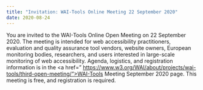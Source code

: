 ```yaml
---
title: "Invitation: WAI-Tools Online Meeting 22 September 2020"
date: 2020-08-24
---
```

You are invited to the WAI-Tools Online Open Meeting on 22 September 2020. The meeting is intended for web accessibility practitioners, evaluation and quality assurance tool vendors, website owners, European monitoring bodies, researchers, and users interested in large-scale monitoring of web accessibility. Agenda, logistics, and registration information is in the <a href=” https://www.w3.org/WAI/about/projects/wai-tools/third-open-meeting/”>WAI-Tools Meeting September 2020 page</a>. This meeting is free, and registration is required.
